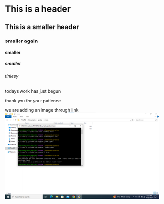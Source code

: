 # This is a header

## This is a smaller header

### smaller again

#### smaller

##### smaller

###### tiniesy




todays work has just begun

thank you for your patience

we are adding an image through link
![screenshot](https://github.com/Aksurlov/introduction_to_git/blob/main/Screenshot%202024-10-23%20122207.png)